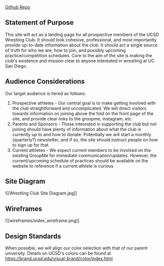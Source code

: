 [Github Repo](https://github.com/DOteroCaldwell/ucsd-wrestling)

## Statement of Purpose

This site will act as a landing page for all prospective members of the UCSD Wrestling Club. It should look cohesive, professional, and most importantly provide up-to-date information about the club. It should act a single source of truth for who we are, how to join, and possibly upcoming practice/competition schedules. Core to the aim of the site is making the club's existence and mission clear to anyone interested in wrestling at UC San Diego.

## Audience Considerations

Our target audience is tiered as follows:
1. Prospective athletes - Our central goal is to make getting involved with the club straightforward and uncomplicated. We will direct visitors towards information on joining above the fold on the front page of the site, and provide clear links to the groupme, instagram, etc.
2. Parents and Sponsors - Those interested in supporting the club but not joining should have plenty of information about what the club is currently up to and how to donate. Potentially we will start a monthly (quarterly?) newsletter, and if so, the site should instruct people on how to sign up for that.
3. Current athletes - We expect current members to be involved on the existing GroupMe for immediate communication/updates. However, the current/upcoming schedule of practices should be available on the website to reference if a current athlete is curious

## Site Diagram

![[Wrestling Club Site Diagram.jpg]]

## Wireframes

![[wireframes/index_wireframe.png]]

## Design Standards

When possible, we will align our color selection with that of our parent university. Details on UCSD's colors can be found at https://brand.ucsd.edu/visual-brand/color/index.html